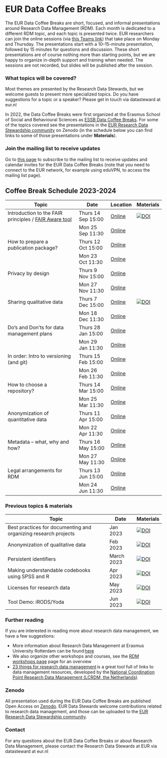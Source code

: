 # EUR Data Coffee Breaks

The EUR Data Coffee Breaks are short, focused, and informal presentations around Research Data Management (RDM). Each month is dedicated to a different RDM topic, and each topic is presented twice. EUR researchers can join the online sessions (via [this Teams link](https://teams.microsoft.com/l/meetup-join/19%3ameeting_ODg5N2ZlNzMtNmY5Yi00NmEzLWJmZDktOTkwYTI2ZGRjZDA0%40thread.v2/0?context=%7b%22Tid%22%3a%22715902d6-f63e-4b8d-929b-4bb170bad492%22%2c%22Oid%22%3a%229fce85bf-ab82-4f9c-9912-c8da2849fab6%22%7d)) that take place on Monday and Thursday. The presentations start with a 10–15-minute presentation, followed by 15 minutes for questions and discussion. These short presentations are of course nothing more than starting points, but we are happy to organize in-depth support and training when needed. The sessions are not recorded, but slides will be published after the session.  
 
### What topics will be covered?

Most themes are presented by the Research Data Stewards, but we welcome guests to present more specialized topics. Do you have suggestions for a topic or a speaker? Please get in touch via datasteward at eur.nl  

In 2022, the Data Coffee Breaks were first organized at the Erasmus School of Social and Behavioural Sciences as [ESSB Data Coffee Breaks](https://my.eur.nl/en/essb-employee/research-support/research-data-management). For some of the topics covered see the presentations in the [EUR Research Data Stewardship community](https://zenodo.org/communities/eur_research_data_stewardship/) on Zenodo (in the schedule below you can find links to some of those presentations under **Materials**).  

### Join the mailing list to receive updates
Go to [this page](https://sympa.eur.nl/sympa/info/data-coffee-breaks) to subscribe to the mailing list to receive updates and calendar invites for the EUR Data Coffee Breaks (note that you need to connect to the EUR network, for example using eduVPN, to access the mailing list page).

## Coffee Break Schedule 2023-2024

| Topic | Date | Location | Materials |
| --- | --- | --- | --- |
| Introduction to the FAIR principles / [FAIR Aware tool](https://fair-aware.eur.nl/) | Thurs 14 Sep 15:00 | [Online](https://teams.microsoft.com/l/meetup-join/19%3ameeting_ODg5N2ZlNzMtNmY5Yi00NmEzLWJmZDktOTkwYTI2ZGRjZDA0%40thread.v2/0?context=%7b%22Tid%22%3a%22715902d6-f63e-4b8d-929b-4bb170bad492%22%2c%22Oid%22%3a%229fce85bf-ab82-4f9c-9912-c8da2849fab6%22%7d) | [![DOI](https://zenodo.org/badge/DOI/10.5281/zenodo.8341209.svg)](https://doi.org/10.5281/zenodo.8341209) |
|  | Mon 25 Sep 11:30 | [Online](https://teams.microsoft.com/l/meetup-join/19%3ameeting_ODg5N2ZlNzMtNmY5Yi00NmEzLWJmZDktOTkwYTI2ZGRjZDA0%40thread.v2/0?context=%7b%22Tid%22%3a%22715902d6-f63e-4b8d-929b-4bb170bad492%22%2c%22Oid%22%3a%229fce85bf-ab82-4f9c-9912-c8da2849fab6%22%7d) |  |
| How to prepare a publication package? | Thurs 12 Oct 15:00 | [Online](https://teams.microsoft.com/l/meetup-join/19%3ameeting_ODg5N2ZlNzMtNmY5Yi00NmEzLWJmZDktOTkwYTI2ZGRjZDA0%40thread.v2/0?context=%7b%22Tid%22%3a%22715902d6-f63e-4b8d-929b-4bb170bad492%22%2c%22Oid%22%3a%229fce85bf-ab82-4f9c-9912-c8da2849fab6%22%7d) |  |
|  | Mon 23 Oct 11:30 | [Online](https://teams.microsoft.com/l/meetup-join/19%3ameeting_ODg5N2ZlNzMtNmY5Yi00NmEzLWJmZDktOTkwYTI2ZGRjZDA0%40thread.v2/0?context=%7b%22Tid%22%3a%22715902d6-f63e-4b8d-929b-4bb170bad492%22%2c%22Oid%22%3a%229fce85bf-ab82-4f9c-9912-c8da2849fab6%22%7d) |  |
| Privacy by design | Thurs 9 Nov 15:00| [Online](https://teams.microsoft.com/l/meetup-join/19%3ameeting_ODg5N2ZlNzMtNmY5Yi00NmEzLWJmZDktOTkwYTI2ZGRjZDA0%40thread.v2/0?context=%7b%22Tid%22%3a%22715902d6-f63e-4b8d-929b-4bb170bad492%22%2c%22Oid%22%3a%229fce85bf-ab82-4f9c-9912-c8da2849fab6%22%7d) |  |
|  | Mon 27 Nov 11:30 | [Online](https://teams.microsoft.com/l/meetup-join/19%3ameeting_ODg5N2ZlNzMtNmY5Yi00NmEzLWJmZDktOTkwYTI2ZGRjZDA0%40thread.v2/0?context=%7b%22Tid%22%3a%22715902d6-f63e-4b8d-929b-4bb170bad492%22%2c%22Oid%22%3a%229fce85bf-ab82-4f9c-9912-c8da2849fab6%22%7d) |                    |
| Sharing qualitative data | Thurs 7 Dec 15:00 | [Online](https://teams.microsoft.com/l/meetup-join/19%3ameeting_ODg5N2ZlNzMtNmY5Yi00NmEzLWJmZDktOTkwYTI2ZGRjZDA0%40thread.v2/0?context=%7b%22Tid%22%3a%22715902d6-f63e-4b8d-929b-4bb170bad492%22%2c%22Oid%22%3a%229fce85bf-ab82-4f9c-9912-c8da2849fab6%22%7d) | [![DOI](https://zenodo.org/badge/DOI/10.5281/zenodo.7415003.svg)](https://doi.org/10.5281/zenodo.7415003)  |
|  | Mon 18 Dec 11:30 | [Online](https://teams.microsoft.com/l/meetup-join/19%3ameeting_ODg5N2ZlNzMtNmY5Yi00NmEzLWJmZDktOTkwYTI2ZGRjZDA0%40thread.v2/0?context=%7b%22Tid%22%3a%22715902d6-f63e-4b8d-929b-4bb170bad492%22%2c%22Oid%22%3a%229fce85bf-ab82-4f9c-9912-c8da2849fab6%22%7d) |   |
| Do’s and Don’ts for data management plans | Thurs 28 Jan 15:00| [Online](https://teams.microsoft.com/l/meetup-join/19%3ameeting_ODg5N2ZlNzMtNmY5Yi00NmEzLWJmZDktOTkwYTI2ZGRjZDA0%40thread.v2/0?context=%7b%22Tid%22%3a%22715902d6-f63e-4b8d-929b-4bb170bad492%22%2c%22Oid%22%3a%229fce85bf-ab82-4f9c-9912-c8da2849fab6%22%7d) |  |
|  | Mon 29 Jan 11:30 | [Online](https://teams.microsoft.com/l/meetup-join/19%3ameeting_ODg5N2ZlNzMtNmY5Yi00NmEzLWJmZDktOTkwYTI2ZGRjZDA0%40thread.v2/0?context=%7b%22Tid%22%3a%22715902d6-f63e-4b8d-929b-4bb170bad492%22%2c%22Oid%22%3a%229fce85bf-ab82-4f9c-9912-c8da2849fab6%22%7d) |                    |
| In order: Intro to versioning (and git) | Thurs 15 Feb 15:00| [Online](https://teams.microsoft.com/l/meetup-join/19%3ameeting_ODg5N2ZlNzMtNmY5Yi00NmEzLWJmZDktOTkwYTI2ZGRjZDA0%40thread.v2/0?context=%7b%22Tid%22%3a%22715902d6-f63e-4b8d-929b-4bb170bad492%22%2c%22Oid%22%3a%229fce85bf-ab82-4f9c-9912-c8da2849fab6%22%7d) |  |
|  | Mon 26 Feb 11:30 | [Online](https://teams.microsoft.com/l/meetup-join/19%3ameeting_ODg5N2ZlNzMtNmY5Yi00NmEzLWJmZDktOTkwYTI2ZGRjZDA0%40thread.v2/0?context=%7b%22Tid%22%3a%22715902d6-f63e-4b8d-929b-4bb170bad492%22%2c%22Oid%22%3a%229fce85bf-ab82-4f9c-9912-c8da2849fab6%22%7d) |                    |
| How to choose a repository? | Thurs 14 Mar 15:00| [Online](https://teams.microsoft.com/l/meetup-join/19%3ameeting_ODg5N2ZlNzMtNmY5Yi00NmEzLWJmZDktOTkwYTI2ZGRjZDA0%40thread.v2/0?context=%7b%22Tid%22%3a%22715902d6-f63e-4b8d-929b-4bb170bad492%22%2c%22Oid%22%3a%229fce85bf-ab82-4f9c-9912-c8da2849fab6%22%7d) |  |
|  | Mon 25 Mar 11:30 | [Online](https://teams.microsoft.com/l/meetup-join/19%3ameeting_ODg5N2ZlNzMtNmY5Yi00NmEzLWJmZDktOTkwYTI2ZGRjZDA0%40thread.v2/0?context=%7b%22Tid%22%3a%22715902d6-f63e-4b8d-929b-4bb170bad492%22%2c%22Oid%22%3a%229fce85bf-ab82-4f9c-9912-c8da2849fab6%22%7d) |                    |
| Anonymization of quantitative data | Thurs 11 Apr 15:00| [Online](https://teams.microsoft.com/l/meetup-join/19%3ameeting_ODg5N2ZlNzMtNmY5Yi00NmEzLWJmZDktOTkwYTI2ZGRjZDA0%40thread.v2/0?context=%7b%22Tid%22%3a%22715902d6-f63e-4b8d-929b-4bb170bad492%22%2c%22Oid%22%3a%229fce85bf-ab82-4f9c-9912-c8da2849fab6%22%7d) |  |
|  | Mon 22 Apr 11:30 | [Online](https://teams.microsoft.com/l/meetup-join/19%3ameeting_ODg5N2ZlNzMtNmY5Yi00NmEzLWJmZDktOTkwYTI2ZGRjZDA0%40thread.v2/0?context=%7b%22Tid%22%3a%22715902d6-f63e-4b8d-929b-4bb170bad492%22%2c%22Oid%22%3a%229fce85bf-ab82-4f9c-9912-c8da2849fab6%22%7d) |                    |
| Metadata – what, why and how? | Thurs 16 May 15:00| [Online](https://teams.microsoft.com/l/meetup-join/19%3ameeting_ODg5N2ZlNzMtNmY5Yi00NmEzLWJmZDktOTkwYTI2ZGRjZDA0%40thread.v2/0?context=%7b%22Tid%22%3a%22715902d6-f63e-4b8d-929b-4bb170bad492%22%2c%22Oid%22%3a%229fce85bf-ab82-4f9c-9912-c8da2849fab6%22%7d) |  |
|  | Mon 27 May 11:30 | [Online](https://teams.microsoft.com/l/meetup-join/19%3ameeting_ODg5N2ZlNzMtNmY5Yi00NmEzLWJmZDktOTkwYTI2ZGRjZDA0%40thread.v2/0?context=%7b%22Tid%22%3a%22715902d6-f63e-4b8d-929b-4bb170bad492%22%2c%22Oid%22%3a%229fce85bf-ab82-4f9c-9912-c8da2849fab6%22%7d) |                    |
| Legal arrangements for RDM | Thurs 13 Jun 15:00| [Online](https://teams.microsoft.com/l/meetup-join/19%3ameeting_ODg5N2ZlNzMtNmY5Yi00NmEzLWJmZDktOTkwYTI2ZGRjZDA0%40thread.v2/0?context=%7b%22Tid%22%3a%22715902d6-f63e-4b8d-929b-4bb170bad492%22%2c%22Oid%22%3a%229fce85bf-ab82-4f9c-9912-c8da2849fab6%22%7d) |  |
|  | Mon 24 Jun 11:30 | [Online](https://teams.microsoft.com/l/meetup-join/19%3ameeting_ODg5N2ZlNzMtNmY5Yi00NmEzLWJmZDktOTkwYTI2ZGRjZDA0%40thread.v2/0?context=%7b%22Tid%22%3a%22715902d6-f63e-4b8d-929b-4bb170bad492%22%2c%22Oid%22%3a%229fce85bf-ab82-4f9c-9912-c8da2849fab6%22%7d) |                    |

### Previous topics & materials

| Topic | Date | Materials |
| --- | --- | --- |
| Best practices for documenting and organizing research projects | Jan 2023 | [![DOI](https://zenodo.org/badge/DOI/10.5281/zenodo.7551576.svg)](https://doi.org/10.5281/zenodo.7551576) |
| Anonymization of qualitative data | Feb 2023 | [![DOI](https://zenodo.org/badge/DOI/10.5281/zenodo.7681425.svg)](https://doi.org/10.5281/zenodo.7681425) |
| Persistent identifiers | March 2023 | [![DOI](https://zenodo.org/badge/DOI/10.5281/zenodo.7743863.svg)](https://doi.org/10.5281/zenodo.7743863) |
| Making understandable codebooks using SPSS and R | Apr 2023 | [![DOI](https://zenodo.org/badge/DOI/10.5281/zenodo.7816848.svg)](https://doi.org/10.5281/zenodo.7816848) |
| Licenses for research data | May 2023 | [![DOI](https://zenodo.org/badge/DOI/10.5281/zenodo.7944941.svg)](https://doi.org/10.5281/zenodo.7944941) |
| Tool Demo: iRODS/Yoda  | Jun 2023 | [![DOI](https://zenodo.org/badge/DOI/10.5281/zenodo.8028460.svg)](https://doi.org/10.5281/zenodo.8028460) |

### Further reading

If you are interested in reading more about research data management, we have a few suggestions:  
- More information about Research Data Management at Erasmus University Rotterdam can be found [here](https://www.eur.nl/en/research/research-services/research-data-management)  
- We also organize other workshops and courses, see the [RDM workshops page](https://www.eur.nl/en/research/research-services/research-data-management/rdm-workshops) page for an overview  
- [23 things for research data management](https://23things.sites.uu.nl/) is a great tool full of links to data management resources, developed by the [National Coordination Point Research Data Management (LCRDM, the Netherlands)](https://www.lcrdm.nl/)

### Zenodo  
All presentation used during the EUR Data Coffee Breaks are published Open Access on [Zenodo](https://zenodo.org/communities/eur_research_data_stewardship/). EUR Data Stewards welcome contributions related to research data management, and those can be uploaded to the [EUR Research Data Stewardship community](https://zenodo.org/communities/eur_research_data_stewardship/).  

### Contact 
For any questions about the EUR Data Coffee Breaks or about Research Data Management, please contact the Research Data Stewards at EUR via datasteward at eur.nl
